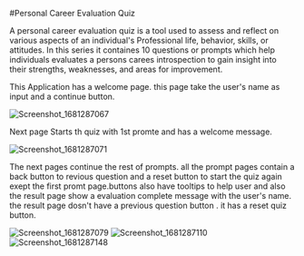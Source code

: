 #Personal Career Evaluation Quiz

A personal career evaluation quiz is a tool used to assess and reflect on various aspects of an individual's Professional life, behavior, skills, or attitudes. In this series it containes 10 questions or prompts which help individuals evaluates a persons carees  introspection to gain insight into their strengths, weaknesses, and areas for improvement.

This Application has a welcome page. this page take the user's name as input and a continue button.

![Screenshot_1681287067](https://user-images.githubusercontent.com/125041012/231396928-884fc1ec-080c-4bcc-bbc3-b69e586fb84c.png)

Next page Starts th quiz with 1st promte and has a welcome message.

![Screenshot_1681287071](https://user-images.githubusercontent.com/125041012/231397223-9d4c8eac-9b9e-4879-a1fe-957c77ab224e.png)

The next pages continue the rest of prompts. all the prompt pages contain a back button to revious question and a reset button to start the quiz again exept the first promt page.buttons also have tooltips to help user and also the result page show a evaluation complete message with the user's name. the result page dosn't have a previous question button . it has a reset quiz button.

![Screenshot_1681287079](https://user-images.githubusercontent.com/125041012/231399452-2e5ca1dd-08cc-4e17-ba53-bbf207246c4b.png)
![Screenshot_1681287110](https://user-images.githubusercontent.com/125041012/231399479-933fb385-140e-4f22-bae2-48379ff4f60c.png)
![Screenshot_1681287148](https://user-images.githubusercontent.com/125041012/231399481-d5e2abf0-a16d-4c17-b893-6fd93fbf9c1a.png)





